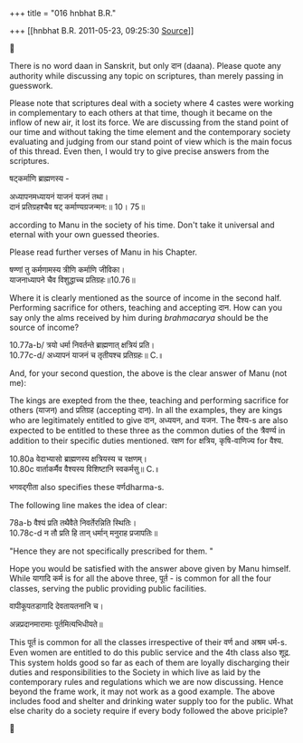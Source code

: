 +++
title = "016 hnbhat B.R."

+++
[[hnbhat B.R.	2011-05-23, 09:25:30 [Source](https://groups.google.com/g/samskrita/c/RRnL4ROHx1Y)]]





There is no word daan in Sanskrit, but only दान (daana). Please quote any authority while discussing any topic on scriptures, than merely passing in guesswork.

  

Please note that scriptures deal with a society where 4 castes were working in complementary to each others at that time, though it became on the inflow of new air, it lost its force. We are discussing from the stand point of our time and without taking the time element and the contemporary society evaluating and judging from our stand point of view which is the main focus of this thread. Even then, I would try to give precise answers from the scriptures.  
  

  

षट्कर्माणि ब्राह्मणस्य -

  

अध्यापनमध्यायनं याजनं यजनं तथा।  
दानं प्रतिग्रहश्चैव षट् कर्माण्यग्रजन्मन:॥ 10। 75॥  

  

according to Manu in the society of his time. Don't take it universal and eternal with your own guessed theories.

  

Please read further verses of Manu in his Chapter.

  
षण्णां तु कर्मणामस्य त्रीणि कर्माणि जीविका।  
याजनाध्यापने चैव विशुद्धाच्च प्रतिग्रहः॥10.76॥

  

Where it is clearly mentioned as the source of income in the second half. Performing sacrifice for others, teaching and accepting दान. How can you say only the alms received by him during *brahmacarya* should be the source of income?

  

10.77a-b/ त्रयो धर्मा निवर्तन्ते ब्राह्मणात् क्षत्रियं प्रति।  
10.77c-d/ अध्यापनं याजनं च तृतीयश्च प्रतिग्रहः॥ C.॥  
  

And, for your second question, the above is the clear answer of Manu (not me):

  

The kings are exepted from the thee, teaching and performing sacrifice for others (याजन) and प्रतिग्रह (accepting दान). In all the examples, they are kings who are legitimately entitled to give दान, अध्ययन, and यजन. The वैश्य-s are also expected to be entitled to these three as the common duties of the त्रैवर्ण्य in addition to their specific duties mentioned. रक्षण for क्षत्रिय, कृषि-वाणिज्य for वैश्य.

  

10.80a वेदाभ्यासो ब्राह्मणस्य क्षत्रियस्य च रक्षणम्।  
10.80c वार्ताकर्मैव वैश्यस्य विशिष्टानि स्वकर्मसु॥ C.॥

  

भगवद्गीता also specifies these वर्णdharma-s.

  

The following line makes the idea of clear:

  

78a-b वैश्यं प्रति तथैवैते निवर्तेरन्निति स्थितिः।  
10.78c-d न तौ प्रति हि तान् धर्मान् मनुराह प्रजापतिः॥

  

"Hence they are not specifically prescribed for them. "

  

  

Hope you would be satisfied with the answer above given by Manu himself. While यागादि कर्म is for all the above three, पूर्त - is common for all the four classes, serving the public providing public facilities.

  

वापीकूपतडागादि देवतायतनानि च।

अन्नप्रदानमारामाः पूर्तमित्यभिधीयते॥

  

This पूर्त is common for all the classes irrespective of their वर्ण and अश्रम धर्म-s. Even women are entitled to do this public service and the 4th class also शूद्र. This system holds good so far as each of them are loyally discharging their duties and responsibilities to the Society in which live as laid by the contemporary rules and regulations which we are now discussing. Hence beyond the frame work, it may not work as a good example. The above includes food and shelter and drinking water supply too for the public. What else charity do a society require if every body followed the above priciple?



